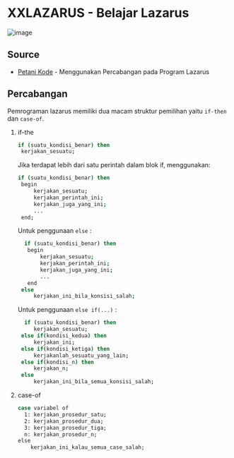 # XXLAZARUS - Belajar Lazarus
![image](https://github.com/user-attachments/assets/4238054e-4350-4fe6-8e29-a9ba5072d03c)

## Source
* [Petani Kode](https://www.petanikode.com/lazarus-percabangan/) - Menggunakan Percabangan pada Program Lazarus

## Percabangan
Pemrograman lazarus memiliki dua macam struktur pemilihan yaitu `if-then` dan `case-of`.
1. if-the
   ```sh
   if (suatu_kondisi_benar) then
    kerjakan_sesuatu;
   ```
   Jika terdapat lebih dari satu perintah dalam blok if, menggunakan:
   ```sh
   if (suatu_kondisi_benar) then
    begin
        kerjakan_sesuatu;
        kerjakan_perintah_ini;
        kerjakan_juga_yang_ini;
        ...
    end;
   ```
   Untuk penggunaan `else` :
   ```sh
     if (suatu_kondisi_benar) then
      begin
          kerjakan_sesuatu;
          kerjakan_perintah_ini;
          kerjakan_juga_yang_ini;
          ...
      end
    else
        kerjakan_ini_bila_konsisi_salah;
   ```
   Untuk penggunaan `else if(...)` :
   ```sh
     if (suatu_kondisi_benar) then
        kerjakan_sesuatu;
    else if(kondisi_kedua) then
        kerjakan_ini;
    else if(kondisi_ketiga) then
        kerjakanlah_sesuatu_yang_lain;
    else if(kondisi_n) then
        kerjakan_n;
    else
        kerjakan_ini_bila_semua_konsisi_salah;
   ```
3. case-of
    ```sh
    case variabel of
      1: kerjakan_prosedur_satu;
      2: kerjakan_prosedur_dua;
      3: kerjakan_prosedur_tiga;
      n: kerjakan_prosedur_n;
    else
        kerjakan_ini_kalau_semua_case_salah;
   ```
